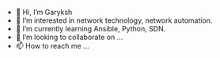 - 👋 Hi, I’m Garyksh
- 👀 I’m interested in network technology, network automation.
- 🌱 I’m currently learning Ansible, Python, SDN.
- 💞️ I’m looking to collaborate on ...
- 📫 How to reach me ...

<!---
Garyksh/Garyksh is a ✨ special ✨ repository because its `README.md` (this file) appears on your GitHub profile.
You can click the Preview link to take a look at your changes.
--->
